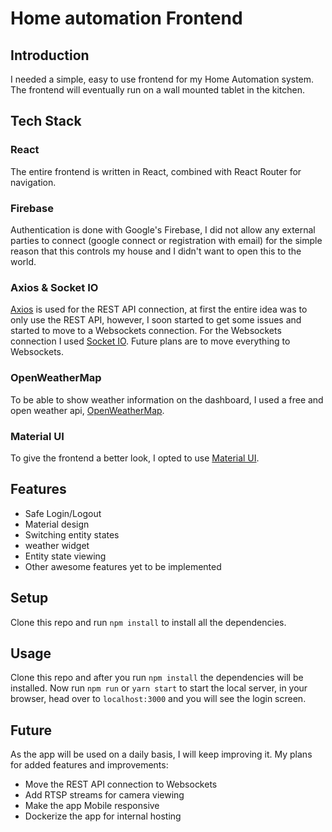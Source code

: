 # Home automation Frontend

## Introduction
I needed a simple, easy to use frontend for my Home Automation system. The frontend will eventually run on a wall mounted tablet in the kitchen.

## Tech Stack
### React

The entire frontend is written in React, combined with React Router for navigation.

### Firebase

Authentication is done with Google's Firebase, I did not allow any external parties to connect (google connect or registration with email) for the simple reason that this controls my house and I didn't want to open this to the world.

### Axios & Socket IO

[Axios](https://github.com/axios/axios) is used for the REST API connection, at first the entire idea was to only use the REST API, however, I soon started to get some issues and started to move to a Websockets connection. For the Websockets connection I used [Socket IO](https://socket.io/). Future plans are to move everything to Websockets.

### OpenWeatherMap

To be able to show weather information on the dashboard, I used a free and open weather api, [OpenWeatherMap](https://openweathermap.org/).

### Material UI

To give the frontend a better look, I opted to use [Material UI](https://mui.com/).

## Features
- Safe Login/Logout
- Material design
- Switching entity states
- weather widget
- Entity state viewing
- Other awesome features yet to be implemented

## Setup

Clone this repo and run ```npm install``` to install all the dependencies.

## Usage

Clone this repo and after you run ```npm install``` the dependencies will be installed. Now run ```npm run``` or ```yarn start``` to start the local server, in your browser, head over to ```localhost:3000``` and you will see the login screen.
## Future

As the app will be used on a daily basis, I will keep improving it. My plans for added features and improvements:

- Move the REST API connection to Websockets
- Add RTSP streams for camera viewing
- Make the app Mobile responsive
- Dockerize the app for internal hosting 